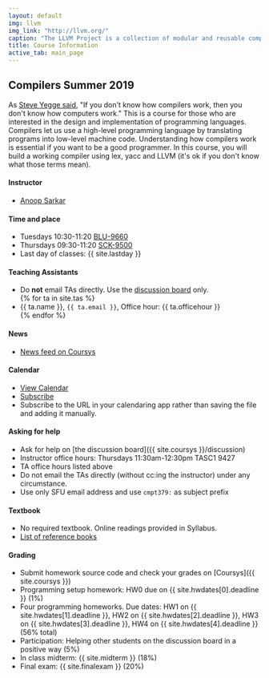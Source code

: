```yaml
---
layout: default
img: llvm
img_link: "http://llvm.org/"
caption: "The LLVM Project is a collection of modular and reusable compiler and toolchain technologies. "
title: Course Information
active_tab: main_page 
---
```


## Compilers <span class="text-muted">Summer 2019</span>

As [Steve Yegge said](http://steve-yegge.blogspot.ca/2007/06/rich-programmer-food.html), "If you don't know how compilers work, then you don't know how computers work."  This is a course for those who are interested in the design and implementation of programming languages. Compilers let us use a high-level programming language by translating programs into low-level machine code. Understanding how compilers work is essential if you want to be a good programmer. In this course, you will build a working compiler using lex, yacc and LLVM (it's ok if you don't know what those terms mean).

#### Instructor
* [Anoop Sarkar](http://www.cs.sfu.ca/~anoop/) 

#### Time and place
* Tuesdays 10:30-11:20 [BLU-9660](http://www.sfu.ca/campuses/maps-and-directions/burnaby-map.html)
* Thursdays 09:30-11:20 [SCK-9500](http://www.sfu.ca/campuses/maps-and-directions/burnaby-map.html)
* Last day of classes: {{ site.lastday }}

#### Teaching Assistants
<ul>
<li> Do <b>not</b> email TAs directly. Use the <a href="{{ site.coursys }}discussion/">discussion board</a> only.</li>
{% for ta in site.tas %}
<li>{{ ta.name }}, <code>{{ ta.email }}</code>, Office hour: {{ ta.officehour }}</li>
{% endfor %}
</ul>

#### News
* [News feed on Coursys](https://coursys.sfu.ca/news/75221d0252e1cdacf94dac56b78600e9/anoop)

#### Calendar
* [View Calendar](https://coursys.sfu.ca/calendar/)
* [Subscribe](https://coursys.sfu.ca/calendar/0261d2fe6030dc6570c3073ca9dd1a93/anoop)
* Subscribe to the URL in your calendaring app rather than saving the file and adding it manually.

#### Asking for help
* Ask for help on [the discussion board]({{ site.coursys }}/discussion)
* Instructor office hours: Thursdays 11:30am-12:30pm TASC1 9427
* TA office hours listed above
* Do not email the TAs directly (without cc:ing the instructor) under any circumstance.
* Use only SFU email address and use `cmpt379:` as subject prefix

#### Textbook
* No required textbook. Online readings provided in Syllabus.
* [List of reference books](textbook.html)

#### Grading
* Submit homework source code and check your grades on [Coursys]({{ site.coursys }})
* Programming setup homework: HW0 due on {{ site.hwdates[0].deadline }} (1%)
* Four programming homeworks. Due dates: HW1 on {{ site.hwdates[1].deadline }}, HW2 on {{ site.hwdates[2].deadline }}, HW3 on {{ site.hwdates[3].deadline }}, HW4 on {{ site.hwdates[4].deadline }} (56% total)
* Participation: Helping other students on the discussion board in a positive way (5%)
* In class midterm: {{ site.midterm }} (18%)
* Final exam: {{ site.finalexam }} (20%)

